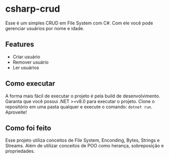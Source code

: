 # csharp-crud

Esse é um simples CRUD em File System com C#.
Com ele você pode gerenciar usuários por nome e idade.

## Features

- Criar usuário
- Remover usuário
- Ler usuários

## Como executar

A forma mais fácil de executar o projeto é pela build de desenvolvimento. Garanta
que você possui .NET >=v8.0 para executar o projeto. Clone o repositório em uma pasta
qualquer e execute o comando: `dotnet run`. Aproveite!

## Como foi feito

Esse projeto utiliza conceitos de File System, Enconding, Bytes, Strings e 
Streams. Além de utilizar conceitos de POO como herança, sobreposição e propriedades.